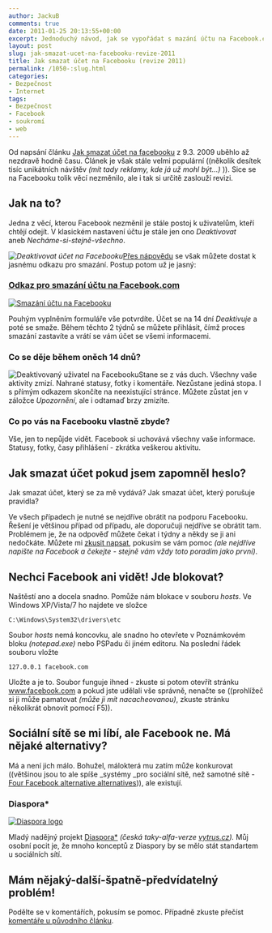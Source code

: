 ```yaml
---
author: JackuB
comments: true
date: 2011-01-25 20:13:55+00:00
excerpt: Jednoduchý návod, jak se vypořádat s mazání účtu na Facebook.com
layout: post
slug: jak-smazat-ucet-na-facebooku-revize-2011
title: Jak smazat účet na Facebooku (revize 2011)
permalink: /1050-:slug.html
categories:
- Bezpečnost
- Internet
tags:
- Bezpečnost
- Facebook
- soukromí
- web
---
```




Od napsání článku [Jak smazat účet na facebooku](http://jedenbod.cz/42-jak-smazat-ucet-na-facebooku.html) z 9.3. 2009 uběhlo až nezdravě hodně času. Článek je však stále velmi populární ((několik desítek tisíc unikátních návštěv _(mít tady reklamy, kde já už mohl být...)_ )). Sice se na Facebooku tolik věcí nezměnilo, ale i tak si určitě zaslouží revizi.


## Jak na to?


Jedna z věcí, kterou Facebook nezměnil je stále postoj k uživatelům, kteří chtějí odejít. V klasickém nastavení účtu je stále jen ono _Deaktivovat_ aneb _Necháme-si-stejně-všechno_.

_![Deaktivovat účet na Facebooku](http://jedenbod.cz/wp-content/uploads/2011/01/07-570x127.png)_[Přes nápovědu](http://www.facebook.com/help/?faq=13016) se však můžete dostat k jasnému odkazu pro smazání. Postup potom už je jasný:


### [Odkaz pro smazání účtu na Facebook.com](https://www.facebook.com/help/contact.php?show_form=delete_account)




[![Smazání účtu na Facebooku](http://jedenbod.cz/wp-content/uploads/2011/01/01-570x200.png)](https://www.facebook.com/help/contact.php?show_form=delete_account)




Pouhým vyplněním formuláře vše potvrdíte. Účet se na 14 dní _Deaktivuje_ a poté se smaže. Během těchto 2 týdnů se můžete přihlásit, čímž proces smazání zastavíte a vrátí se vám účet se všemi informacemi.





### Co se děje během oněch 14 dnů?


![Deaktivovaný uživatel na Facebooku](http://jedenbod.cz/wp-content/uploads/2011/01/05-300x111.png)Stane se z vás duch. Všechny vaše aktivity zmizí. Nahrané statusy, fotky i komentáře. Nezůstane jediná stopa. I s přímým odkazem skončíte na neexistující stránce. Můžete zůstat jen v záložce _Upozornění_, ale i odtamaď brzy zmizíte.


### Co po vás na Facebooku vlastně zbyde?


Vše, jen to nepůjde vidět. Facebook si uchovává všechny vaše informace. Statusy, fotky, časy přihlášení - zkrátka veškerou aktivitu.


## Jak smazat účet pokud jsem zapomněl heslo?
Jak smazat účet, který se za mě vydává?
Jak smazat účet, který porušuje pravidla?


Ve všech případech je nutné se nejdříve obrátit na podporu Facebooku. Řešení je většinou případ od případu, ale doporučuji nejdříve se obrátit tam. Problémem je, že na odpověď můžete čekat i týdny a někdy se ji ani nedočkáte. Můžete mi [zkusit napsat](http://jakub.jedenbod.cz/#kontakt), pokusím se vám pomoc _(ale nejdříve napište na Facebook a čekejte - stejně vám vždy toto poradím jako první)_.


## Nechci Facebook ani vidět! Jde blokovat?


Naštěstí ano a docela snadno. Pomůže nám blokace v souboru _hosts_. Ve Windows XP/Vista/7 ho najdete ve složce


    C:\Windows\System32\drivers\etc


Soubor _hosts_ nemá koncovku, ale snadno ho otevřete v Poznámkovém bloku _(notepad.exe)_ nebo PSPadu či jiném editoru. Na poslední řádek souboru vložte


    127.0.0.1 facebook.com


Uložte a je to. Soubor funguje ihned - zkuste si potom otevřít stránku www.facebook.com a pokud jste udělali vše správně, nenačte se ((prohlížeč si ji může pamatovat _(může ji mít nacacheovanou)_, zkuste stránku několikrát obnovit pomocí F5)).


## Sociální sítě se mi líbí, ale Facebook ne. Má nějaké alternativy?


Má a není jich málo. Bohužel, málokterá mu zatím může konkurovat ((většinou jsou to ale spíše _systémy _pro sociální sítě, než samotné sítě - [Four Facebook alternative alternatives](http://techcrunch.com/2010/11/25/onesocialweb-appleseed-elgg-insoshi/))), ale existují.


### Diaspora*




[![Diaspora logo](http://jedenbod.cz/wp-content/uploads/2011/01/diaspora_logo.jpg)](https://joindiaspora.com)


[](https://joindiaspora.com)Mladý nadějný projekt [Diaspora*](https://joindiaspora.com) _(česká taky-alfa-verze [vytrus.cz](http://vytrus.cz))._ Můj osobní pocit je, že mnoho konceptů z Diaspory by se mělo stát standartem u sociálních sítí.


## Mám nějaký-další-špatně-předvídatelný problém!


Podělte se v komentářích, pokusím se pomoc. Případně zkuste přečíst [komentáře u původního článku](http://jedenbod.cz/42-jak-smazat-ucet-na-facebooku.html#comments).
